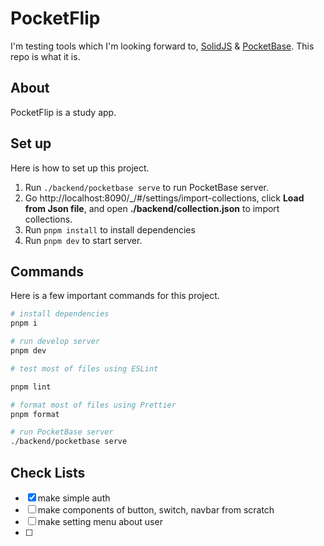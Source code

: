 # PocketFlip

I'm testing tools which I'm looking forward to, [SolidJS](https://www.solidjs.com/) & [PocketBase](https://pocketbase.io/). This repo is what it is.

## About

PocketFlip is a study app. 

## Set up

Here is how to set up this project.

1. Run ```./backend/pocketbase serve``` to run PocketBase server.
2. Go http://localhost:8090/_/#/settings/import-collections, click **Load from Json file**, and open **./backend/collection.json** to import collections.
3. Run ```pnpm install``` to  install dependencies
4. Run ```pnpm dev``` to start server.

## Commands

Here is a few important commands for this project.

```bash
# install dependencies
pnpm i

# run develop server
pnpm dev

# test most of files using ESLint

pnpm lint

# format most of files using Prettier
pnpm format

# run PocketBase server
./backend/pocketbase serve
```

## Check Lists

- [x] make simple auth
- [ ] make components of button, switch, navbar from scratch
- [ ] make setting menu about user
- [ ] 